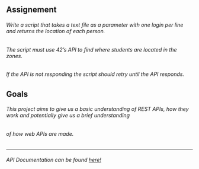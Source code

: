 ## Assignement
###### Write a script that takes a text file as a parameter with one login per line and returns the location of each person.
###### The script must use 42’s API to find where students are located in the zones.
###### If the API is not responding the script should retry until the API responds.

## Goals
###### This project aims to give us a basic understanding of REST APIs, how they work and potentially give us a brief understanding
###### of how web APIs are made.

----

###### _API Documentation can be found [here!](https://api.intra.42.fr/apidoc)_
